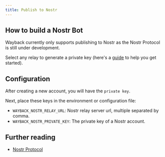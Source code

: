 ```yaml
---
title: Publish to Nostr
---
```


## How to build a Nostr Bot

Wayback currently only supports publishing to Nostr as the Nostr Protocol is still under development.

Select any relay to generate a private key (here's a [guide](https://nostr.how/) to help you get started).

## Configuration

After creating a new account, you will have the `private key`.

Next, place these keys in the environment or configuration file:

- `WAYBACK_NOSTR_RELAY_URL`: Nostr relay server url, multiple separated by comma.
- `WAYBACK_NOSTR_PRIVATE_KEY`: The private key of a Nostr account.

## Further reading

- [Nostr Protocol](https://github.com/nostr-protocol/nostr)
